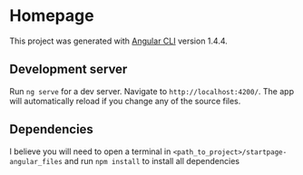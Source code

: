 # Homepage

This project was generated with [Angular CLI](https://github.com/angular/angular-cli) version 1.4.4.

## Development server

Run `ng serve` for a dev server. Navigate to `http://localhost:4200/`. The app will automatically reload if you change any of the source files.

## Dependencies

I believe you will need to open a terminal in `<path_to_project>/startpage-angular_files` and run `npm install` to install all dependencies
